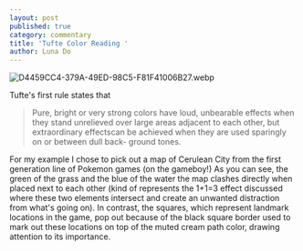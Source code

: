 ```yaml
---
layout: post
published: true
category: commentary
title: 'Tufte Color Reading '
author: Luna Do
---
```


![D4459CC4-379A-49ED-98C5-F81F41006B27.webp]({{site.baseurl}}/assets/D4459CC4-379A-49ED-98C5-F81F41006B27.webp)


Tufte's first rule states that 
> Pure, bright or very strong colors have loud, unbearable effects when they stand unrelieved over large areas adjacent to each other, but extraordinary effectscan be achieved when they are used sparingly on or between dull back- ground tones.

For my example I chose to pick out a map of Cerulean City from the first generation line of Pokemon games (on the gameboy!) As you can see, the green of the grass and the blue of the water the map clashes directly when placed next to each other (kind of represents the 1+1=3 effect discussed where these two elements intersect and create an unwanted distraction from what's going on). In contrast, the squares, which represent landmark locations in the game, pop out because of the black square border used to mark out these locations on top of the muted cream path color, drawing attention to its importance. 



